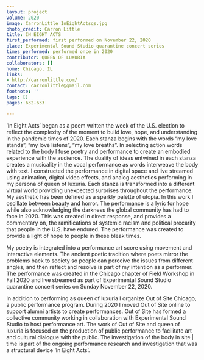 ```yaml
---
layout: project
volume: 2020
image: CarronLittle_InEightActsgs.jpg
photo_credit: Carron Little
title: IN EIGHT ACTS
first_performed: first performed on November 22, 2020
place: Experimental Sound Studio quarantine concert series
times_performed: performed once in 2020
contributor: QUEEN OF LUXURIA
collaborators: []
home: Chicago, IL
links:
- http://carronlittle.com/
contact: carronlittle@gmail.com
footnote: ''
tags: []
pages: 632-633

---
```


‘In Eight Acts’ began as a poem written the week of the U.S. election to reflect the complexity of the moment to build love, hope, and understanding in the pandemic times of 2020. Each stanza begins with the words “my love stands”, “my love listens”, “my love breaths”. In selecting action words related to the body I fuse poetry and performance to create an embodied experience with the audience. The duality of ideas entwined in each stanza creates a musicality in the vocal performance as words interweave the body with text. I constructed the performance in digital space and live streamed using animation, digital video effects, and analog aesthetics performing in my persona of queen of luxuria. Each stanza is transformed into a different virtual world providing unexpected surprises throughout the performance. My aesthetic has been defined as a sparkly palette of utopia. In this work I oscillate between beauty and horror. The performance is a lyric for hope while also acknowledging the darkness the global community has had to face in 2020. This was created in direct response, and provides a commentary on, the ramifications of systemic racism and political precarity that people in the U.S. have endured. The performance was created to provide a light of hope to people in these bleak times.

My poetry is integrated into a performance art score using movement and interactive elements. The ancient poetic tradition where poets mirror the problems back to society so people can perceive the issues from different angles, and then reflect and resolve is part of my intention as a performer. The performance was created in the Chicago chapter of Field Workshop in Fall 2020 and live streamed as part of Experimental Sound Studio quarantine concert series on Sunday November 22, 2020. 

In addition to performing as queen of luxuria I organize Out of Site Chicago, a public performance program. During 2020 I moved Out of Site online to support alumni artists to create performances. Out of Site has formed a collective community working in collaboration with Experimental Sound Studio to host performance art. The work of Out of Site and queen of luxuria is focused on the production of public performance to facilitate art and cultural dialogue with the public. The investigation of the body in site | time is part of the ongoing performance research and investigation that was a structural device ‘In Eight Acts’.
